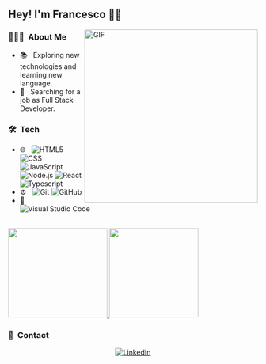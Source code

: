 <h2> Hey! I'm Francesco 👋🏻</h2>

<img align="right" alt="GIF" src="https://media1.tenor.com/m/tiO3tMGP9gwAAAAC/cactuar-final-fantasy.gif" width=350px height=350px/>


<h3> 👨🏻‍💻 &nbsp;About Me </h3>

- 📚 &nbsp; Exploring new technologies and learning new language.
- 💼 &nbsp; Searching for a job as Full Stack Developer.

<h3> 🛠 &nbsp;Tech</h3>

- 🌐 &nbsp;
  ![HTML5](https://img.shields.io/badge/-HTML5-333333?style=flat&logo=HTML5)
  ![CSS](https://img.shields.io/badge/-CSS-333333?style=flat&logo=CSS3&logoColor=1572B6)
  ![JavaScript](https://img.shields.io/badge/-JavaScript-333333?style=flat&logo=javascript)
  ![Node.js](https://img.shields.io/badge/-Node.js-333333?style=flat&logo=node.js)
  ![React](https://img.shields.io/badge/-React-333333?style=flat&logo=react)
  ![Typescript](https://img.shields.io/badge/-Typescript-333333?style=flat&logo=typescript)
- ⚙️ &nbsp;
  ![Git](https://img.shields.io/badge/-Git-333333?style=flat&logo=git)
  ![GitHub](https://img.shields.io/badge/-GitHub-333333?style=flat&logo=github)
- 🔧 &nbsp;
  ![Visual Studio Code](https://img.shields.io/badge/-Visual%20Studio%20Code-333333?style=flat&logo=visual-studio-code&logoColor=007ACC)

<br/>

<a href="https://github.com/Dartakk">
  <img height="180em" src="https://github-readme-stats.vercel.app/api?username=Dartakk&theme=buefy&show_icons=true" width=200px />
  <img height="180em" src="https://github-readme-stats.vercel.app/api/top-langs/?username=Dartakk&theme=buefy&layout=compact" />
</a>

<br/>

<h3> 📇 &nbsp;Contact </h3>

<p align="center">
<a href="https://www.linkedin.com/in/francesco-paolo-damiata/"><img alt="LinkedIn" src="https://img.shields.io/badge/LinkedIn-Francesco%20Damiata-blue?style=flat-square&logo=linkedin"></a>
</p>
